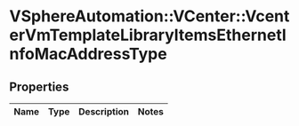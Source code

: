 # VSphereAutomation::VCenter::VcenterVmTemplateLibraryItemsEthernetInfoMacAddressType

## Properties
Name | Type | Description | Notes
------------ | ------------- | ------------- | -------------


